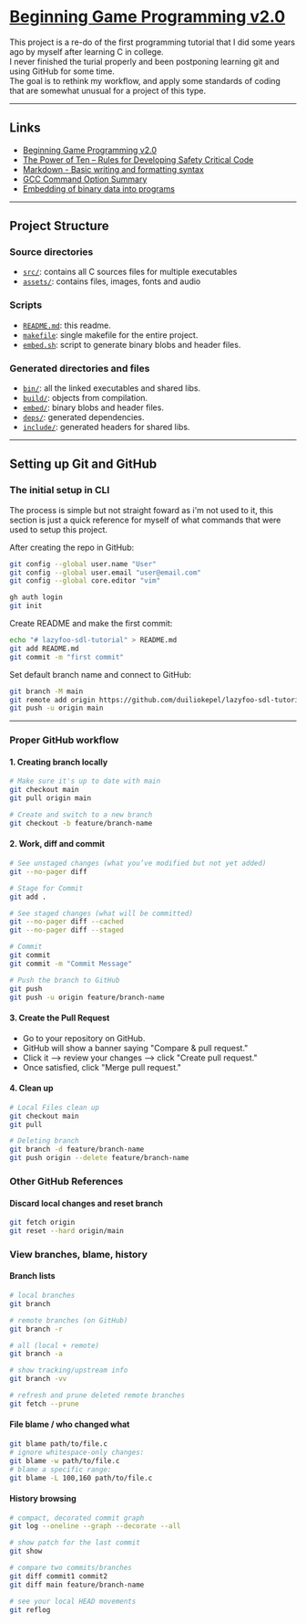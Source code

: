 # [Beginning Game Programming v2.0](https://lazyfoo.net/tutorials/SDL/)

This project is a re-do of the first programming tutorial that I did some years ago by myself after learning C in college.\
I never finished the turial properly and been postponing learning git and using GitHub for some time.\
The goal is to rethink my workflow, and apply some standards of coding that are somewhat unusual for a project of this type.

---
## Links

- [Beginning Game Programming v2.0](https://lazyfoo.net/tutorials/SDL/)
- [The Power of Ten – Rules for Developing Safety Critical Code](https://spinroot.com/gerard/pdf/P10.pdf)
- [Markdown - Basic writing and formatting syntax](https://docs.github.com/en/get-started/writing-on-github/getting-started-with-writing-and-formatting-on-github/basic-writing-and-formatting-syntax)
- [GCC Command Option Summary](https://gcc.gnu.org/onlinedocs/gcc/Option-Summary.html)
- [Embedding of binary data into programs](https://www.devever.net/~hl/incbin)


---
## Project Structure

### Source directories

- [`src/`](src/): contains all C sources files for multiple executables
- [`assets/`](assets/): contains files, images, fonts and audio

### Scripts

- [`README.md`](README.md): this readme.
- [`makefile`](makefile): single makefile for the entire project.
- [`embed.sh`](embed.sh): script to generate binary blobs and header files.

### Generated directories and files

- [`bin/`](bin/): all the linked executables and shared libs.
- [`build/`](build/): objects from compilation.
- [`embed/`](embed/): binary blobs and header files.
- [`deps/`](deps/): generated dependencies.
- [`include/`](include/): generated headers for shared libs.

---
## Setting up Git and  GitHub

### The initial setup in CLI

The process is simple but not straight foward as i'm not used to it, this section is just a quick reference for myself of what commands that were used to setup this project.

After creating the repo in GitHub:
```bash
git config --global user.name "User"
git config --global user.email "user@email.com"
git config --global core.editor "vim"

gh auth login
git init
```

Create README and make the first commit:
```bash
echo "# lazyfoo-sdl-tutorial" > README.md
git add README.md
git commit -m "first commit"
```

Set default branch name and connect to GitHub:
```bash
git branch -M main
git remote add origin https://github.com/duiliokepel/lazyfoo-sdl-tutorial.git
git push -u origin main
```

---

### Proper GitHub workflow
   
#### 1. Creating branch locally
```bash
# Make sure it's up to date with main
git checkout main
git pull origin main

# Create and switch to a new branch
git checkout -b feature/branch-name
```

#### 2. Work, diff and commit

```bash
# See unstaged changes (what you’ve modified but not yet added)
git --no-pager diff

# Stage for Commit
git add .

# See staged changes (what will be committed)
git --no-pager diff --cached
git --no-pager diff --staged

# Commit
git commit
git commit -m "Commit Message"

# Push the branch to GitHub
git push
git push -u origin feature/branch-name
```

#### 3. Create the Pull Request
- Go to your repository on GitHub.
- GitHub will show a banner saying "Compare & pull request."
- Click it --> review your changes --> click "Create pull request."
- Once satisfied, click "Merge pull request."

#### 4. Clean up
```bash
# Local Files clean up
git checkout main
git pull

# Deleting branch
git branch -d feature/branch-name
git push origin --delete feature/branch-name
```

### Other GitHub References

#### Discard local changes and reset branch
```bash
git fetch origin
git reset --hard origin/main

```

### View branches, blame, history

#### Branch lists

```bash
# local branches
git branch

# remote branches (on GitHub)
git branch -r

# all (local + remote)
git branch -a

# show tracking/upstream info
git branch -vv

# refresh and prune deleted remote branches
git fetch --prune
```

#### File blame / who changed what

```bash
git blame path/to/file.c
# ignore whitespace-only changes:
git blame -w path/to/file.c
# blame a specific range:
git blame -L 100,160 path/to/file.c
```

#### History browsing

```bash
# compact, decorated commit graph
git log --oneline --graph --decorate --all

# show patch for the last commit
git show

# compare two commits/branches
git diff commit1 commit2
git diff main feature/branch-name

# see your local HEAD movements
git reflog
```

